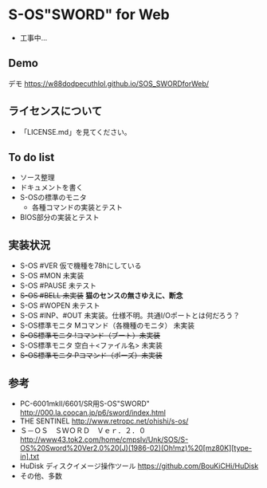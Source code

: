 # S-OS"SWORD" for Web

- 工事中...

## Demo

デモ https://w88dodpecuthlol.github.io/SOS_SWORDforWeb/

## ライセンスについて

- 「LICENSE.md」を見てください。

## To do list

- ソース整理
- ドキュメントを書く
- S-OSの標準のモニタ
  - 各種コマンドの実装とテスト
- BIOS部分の実装とテスト

## 実装状況

- S-OS #VER 仮で機種を78hにしている
- S-OS #MON 未実装
- S-OS #PAUSE 未テスト
- ~~S-OS #BELL 未実装~~ **猫のセンスの無さゆえに、断念**
- S-OS #WOPEN 未テスト
- S-OS #INP、#OUT 未実装。仕様不明。共通I/Oポートとは何だろう？
- S-OS標準モニタ Mコマンド（各機種のモニタ） 未実装
- ~~S-OS標準モニタ !コマンド（ブート）未実装~~
- S-OS標準モニタ 空白＋<ファイル名> 未実装
- ~~S-OS標準モニタ Pコマンド（ポーズ）未実装~~

## 参考

- PC-6001mkII/6601/SR用S-OS"SWORD" http://000.la.coocan.jp/p6/sword/index.html
- THE SENTINEL http://www.retropc.net/ohishi/s-os/
- Ｓ－ＯＳ　ＳＷＯＲＤ　Ｖｅｒ．２．０ http://www43.tok2.com/home/cmpslv/Unk/SOS/S-OS%20Sword%20Ver2.0%20(J)(1986-02)(Oh!mz)%20[mz80K][type-in].txt
- HuDisk ディスクイメージ操作ツール https://github.com/BouKiCHi/HuDisk
- その他、多数

